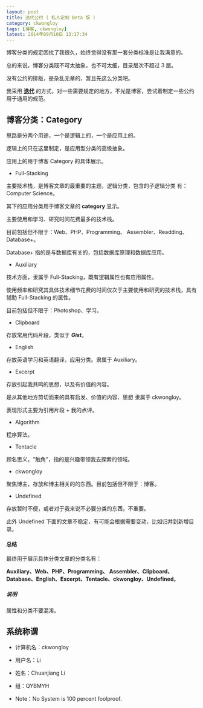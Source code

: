 ```yaml
---
layout: post
title: 迭代公约 ( 私人定制 Beta 版 )
category: ckwongloy
tags: [博客, ckwongloy]
latest: 2014年09月10日 13:17:34
---
```


博客分类的规定困扰了我很久，始终觉得没有那一套分类标准是让我满意的。

总的来说，博客分类既不可太抽象，也不可太细，目录层次不超过 3 层。

没有公约的排版，是杂乱无章的，暂且先这么分类吧。

我采用 **[迭代](https://zh.wikipedia.org/zh-cn/%E8%BF%AD%E4%BB%A3)** 的方式，对一些需要规定的地方，不光是博客，尝试着制定一些公约用于通用的规范。

博客分类：Category
-

思路是分两个用途，一个是逻辑上的，一个是应用上的。

逻辑上的只在这里制定，是应用型分类的高级抽象。

应用上的用于博客 Category 的具体展示。

+ Full-Stacking

主要技术栈，是博客文章的最重要的主题，逻辑分类，包含的子逻辑分类 有：Computer Science。

其下的应用分类用于博客文章的 **category** 显示。

主要使用和学习、研究时间花费最多的技术栈。

目前包括但不限于：Web、PHP、Programming、 Assembler、Readding、Database+。

Database+ 指的是与数据库有关的，包括数据库原理和数据库应用。

+ Auxiliary

技术方面，隶属于 Full-Stacking，既有逻辑属性也有应用属性。

使用频率和研究其具体技术细节花费的时间仅次于主要使用和研究的技术栈，具有辅助 Full-Stacking 的属性。

目前包括但不限于：Photoshop、学习。

+ Clipboard

存放常用代码片段，类似于 ***Gist***。

+ English

存放英语学习和英语翻译，应用分类。隶属于 Auxiliary。

+ Excerpt

存放引起我共鸣的思想，以及有价值的内容。

是从其他地方剪切而来的具有启发、价值的内容、思想 隶属于 ckwongloy。

表现形式主要为引用片段 + 我的点评。

+ Algorithm

程序算法。

+ Tentacle

顾名思义，"触角"，指的是兴趣带领我去探索的领域。

+ ckwongloy

聚焦博主，存放和博主相关的的东西。目前包括但不限于：博客。

+ Undefined

存放暂时不便，或者对于我来说不必要分类的东西，不重要。

此外 Undefined 下面的文章不稳定，有可能会根据需要变动，比如归并到新增目录。

#### **总结**

最终用于展示具体分类文章的分类名有：

**Auxiliary、Web、PHP、Programming、 Assembler、Clipboard、Database、English、Excerpt、Tentacle、ckwongloy、Undefined**。

##### **说明**

属性和分类不要混淆。

系统称谓
-

+ 计算机名：ckwongloy

+ 用户名：Li

+ 姓名：Chuanjiang Li

+ 组：QYBMYH

+ Note：No System is 100 percent foolproof.
